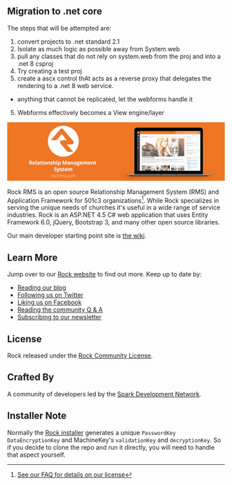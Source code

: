 ## Migration to .net core

The steps that will be attempted are:

1. convert projects to .net standard 2.1
2. Isolate as much logic as possible away from System.web
1. pull any classes that do not rely on system.web from the proj and into a .net 8 csproj
3. Try creating a test proj
4. create a ascx control thAt acts as a reverse proxy that delegates the rendering to a .net 8 web service.

- anything that cannot be replicated, let the webforms handle it

5. Webforms effectively becomes a View engine/layer

![Rock RMS](https://raw.githubusercontent.com/SparkDevNetwork/Rock/develop/Images/github-banner.png)

Rock RMS is an open source Relationship Management System (RMS) and Application
Framework for 501c3 organizations[^1]. While Rock specializes in serving the unique needs of churches it's
useful in a wide range of service industries. Rock is an ASP.NET 4.5 C# web application
that uses Entity Framework 6.0, jQuery, Bootstrap 3, and many other open source libraries.

Our main developer starting point site is [the wiki](https://github.com/SparkDevNetwork/Rock/wiki).

## Learn More

Jump over to our [Rock website](https://www.rockrms.com/) to find out more. Keep up to date by:

* [Reading our blog](https://community.rockrms.com/connect)
* [Following us on Twitter](https://www.twitter.com/therockrms)
* [Liking us on Facebook](https://www.facebook.com/therockrms)
* [Reading the community Q & A](https://community.rockrms.com/ask)
* [Subscribing to our newsletter](https://www.rockrms.com/Rock/Subscribe)

## License

Rock released under the [Rock Community License](https://www.rockrms.com/license).

## Crafted By

A community of developers led by the [Spark Development Network](https://www.sparkdevnetwork.com/).

## Installer Note

Normally the [Rock installer](https://www.rockrms.com/Download) generates a unique `PasswordKey`
`DataEncryptionKey` and MachineKey's `validationKey` and `decryptionKey`. So if you decide
to clone the repo and run it directly, you will need to handle that aspect yourself.

[^1]: [See our FAQ for details on our license](https://www.rockrms.com/faq)
